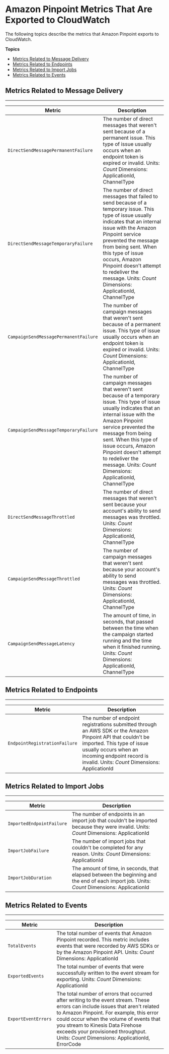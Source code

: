 # Amazon Pinpoint Metrics That Are Exported to CloudWatch<a name="monitoring-metrics"></a>

The following topics describe the metrics that Amazon Pinpoint exports to CloudWatch\.

**Topics**
+ [Metrics Related to Message Delivery](#monitoring-metrics-delivery)
+ [Metrics Related to Endpoints](#monitoring-metrics-endpoints)
+ [Metrics Related to Import Jobs](#monitoring-metrics-import-jobs)
+ [Metrics Related to Events](#monitoring-metrics-events)

## Metrics Related to Message Delivery<a name="monitoring-metrics-delivery"></a>


****  

| Metric | Description | 
| --- | --- | 
|  `DirectSendMessagePermanentFailure`  |  The number of direct messages that weren't sent because of a permanent issue\.  This type of issue usually occurs when an endpoint token is expired or invalid\. Units: *Count* Dimensions: ApplicationId, ChannelType  | 
|  `DirectSendMessageTemporaryFailure`  |  The number of direct messages that failed to send because of a temporary issue\. This type of issue usually indicates that an internal issue with the Amazon Pinpoint service prevented the message from being sent\. When this type of issue occurs, Amazon Pinpoint doesn't attempt to redeliver the message\. Units: *Count* Dimensions: ApplicationId, ChannelType  | 
|  `CampaignSendMessagePermanentFailure`  |  The number of campaign messages that weren't sent because of a permanent issue\.  This type of issue usually occurs when an endpoint token is expired or invalid\.  Units: *Count* Dimensions: ApplicationId, ChannelType  | 
|  `CampaignSendMessageTemporaryFailure`  |  The number of campaign messages that weren't sent because of a temporary issue\. This type of issue usually indicates that an internal issue with the Amazon Pinpoint service prevented the message from being sent\. When this type of issue occurs, Amazon Pinpoint doesn't attempt to redeliver the message\. Units: *Count* Dimensions: ApplicationId, ChannelType  | 
|  `DirectSendMessageThrottled`  |  The number of direct messages that weren't sent because your account's ability to send messages was throttled\. Units: *Count* Dimensions: ApplicationId, ChannelType  | 
|  `CampaignSendMessageThrottled`  |  The number of campaign messages that weren't sent because your account's ability to send messages was throttled\. Units: *Count* Dimensions: ApplicationId, ChannelType  | 
|  `CampaignSendMessageLatency`  |  The amount of time, in seconds, that passed between the time when the campaign started running and the time when it finished running\. Units: *Count* Dimensions: ApplicationId, ChannelType  | 

## Metrics Related to Endpoints<a name="monitoring-metrics-endpoints"></a>


****  

| Metric | Description | 
| --- | --- | 
|  `EndpointRegistrationFailure`  |  The number of endpoint registrations submitted through an AWS SDK or the Amazon Pinpoint API that couldn't be imported\.  This type of issue usually occurs when an incoming endpoint record is invalid\. Units: *Count* Dimensions: ApplicationId  | 

## Metrics Related to Import Jobs<a name="monitoring-metrics-import-jobs"></a>


****  

| Metric | Description | 
| --- | --- | 
|  `ImportedEndpointFailure`  |  The number of endpoints in an import job that couldn't be imported because they were invalid\. Units: *Count* Dimensions: ApplicationId  | 
|  `ImportJobFailure`  |  The number of import jobs that couldn't be completed for any reason\. Units: *Count* Dimensions: ApplicationId  | 
|  `ImportJobDuration`  |  The amount of time, in seconds, that elapsed between the beginning and the end of each import job\. Units: *Count* Dimensions: ApplicationId  | 

## Metrics Related to Events<a name="monitoring-metrics-events"></a>


****  

| Metric | Description | 
| --- | --- | 
|  `TotalEvents`  |  The total number of events that Amazon Pinpoint recorded\. This metric includes events that were recorded by AWS SDKs or by the Amazon Pinpoint API\. Units: *Count* Dimensions: ApplicationId  | 
|  `ExportedEvents`  |  The total number of events that were successfully written to the event stream for exporting\. Units: *Count* Dimensions: ApplicationId  | 
|  `ExportEventErrors`  |  The total number of errors that occurred after writing to the event stream\. These errors can include issues that aren't related to Amazon Pinpoint\.  For example, this error could occur when the volume of events that you stream to Kinesis Data Firehose exceeds your provisioned throughput\. Units: *Count* Dimensions: ApplicationId, ErrorCode  | 